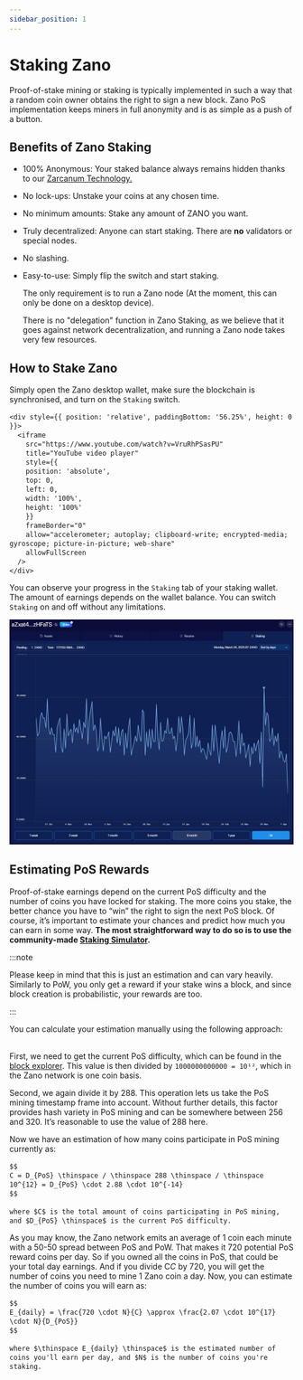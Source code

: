 ```yaml
---
sidebar_position: 1
---
```


# Staking Zano

Proof-of-stake mining or staking is typically implemented in such a way that a random coin owner obtains the right to sign a new block. Zano PoS implementation keeps miners in full anonymity and is as simple as a push of a button.

## Benefits of Zano Staking

- 100% Anonymous: Your staked balance always remains hidden thanks to our [Zarcanum Technology.](https://docs.zano.org/docs/learn/zano-features/overview#zarcanum-anonymous-proof-of-stake)

- No lock-ups: Unstake your coins at any chosen time.

- No minimum amounts: Stake any amount of ZANO you want.

- Truly decentralized: Anyone can start staking. There are **no** validators or special nodes.

- No slashing.

- Easy-to-use: Simply flip the switch and start staking.

  The only requirement is to run a Zano node (At the moment, this can only be done on a desktop device).

  There is no "delegation" function in Zano Staking, as we believe that it goes against network decentralization, and running a Zano node takes very few resources.

## How to Stake Zano

Simply open the Zano desktop wallet, make sure the blockchain is synchronised, and turn on the `Staking` switch.

```mdx-code-block
<div style={{ position: 'relative', paddingBottom: '56.25%', height: 0 }}>
  <iframe
    src="https://www.youtube.com/watch?v=VruRhPSasPU"
    title="YouTube video player"
    style={{ 
    position: 'absolute', 
    top: 0, 
    left: 0, 
    width: '100%', 
    height: '100%' 
    }}
    frameBorder="0"
    allow="accelerometer; autoplay; clipboard-write; encrypted-media; gyroscope; picture-in-picture; web-share"
    allowFullScreen
  />
</div>
```

You can observe your progress in the `Staking` tab of your staking wallet. The amount of earnings depends on the wallet balance. You can switch `Staking` on and off without any limitations.

![Staking Tab on GUI wallet.](/img/stake/staking-zano/zano-staking.jpg)

## Estimating PoS Rewards

Proof-of-stake earnings depend on the current PoS difficulty and the number of coins you have locked for staking. The more coins you stake, the better chance you have to “win” the right to sign the next PoS block. Of course, it’s important to estimate your chances and predict how much you can earn in some way. **The most straightforward way to do so is to use the community-made [Staking Simulator](https://wearezano.com/staking-simulator).**

:::note

Please keep in mind that this is just an estimation and can vary heavily. Similarly to PoW, you only get a reward if your stake wins a block, and since block creation is probabilistic, your rewards are too.

:::

You can calculate your estimation manually using the following approach:

\
First, we need to get the current PoS difficulty, which can be found in the [block explorer](https://explorer.zano.org/). This value is then divided by `1000000000000 = 10¹²`, which in the Zano network is one coin basis.

Second, we again divide it by 288. This operation lets us take the PoS mining timestamp frame into account. Without further details, this factor provides hash variety in PoS mining and can be somewhere between 256 and 320. It’s reasonable to use the value of 288 here.

Now we have an estimation of how many coins participate in PoS mining currently as:

```mdx-code-block
$$
C = D_{PoS} \thinspace / \thinspace 288 \thinspace / \thinspace 10^{12} = D_{PoS} \cdot 2.88 \cdot 10^{-14}
$$

where $C$ is the total amount of coins participating in PoS mining, and $D_{PoS} \thinspace$ is the current PoS difficulty.
```

As you may know, the Zano network emits an average of 1 coin each minute with a 50-50 spread between PoS and PoW. That makes it 720 potential PoS reward coins per day. So if you owned all the coins in PoS, that could be your total day earnings. And if you divide C*C* by 720, you will get the number of coins you need to mine 1 Zano coin a day. Now, you can estimate the number of coins you will earn as:

```mdx-code-block
$$
E_{daily} = \frac{720 \cdot N}{C} \approx \frac{2.07 \cdot 10^{17} \cdot N}{D_{PoS}}
$$

where $\thinspace E_{daily} \thinspace$ is the estimated number of coins you'll earn per day, and $N$ is the number of coins you're staking.
```
